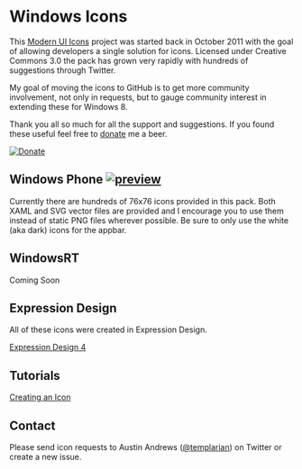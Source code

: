 # Windows Icons

This [Modern UI Icons](http://modernuiicons.com/) project was started back in October 2011 with the goal of allowing developers a single solution for icons. Licensed under Creative Commons 3.0 the pack has grown very rapidly with hundreds of suggestions through Twitter.

My goal of moving the icons to GitHub is to get more community involvement, not only in requests, but to gauge community interest in extending these for Windows 8.

Thank you all so much for all the support and suggestions. If you found these useful feel free to [donate](https://www.paypal.com/cgi-bin/webscr?cmd=_donations&business=JAJEKK28BB6EQ&lc=US&item_name=Templarian&item_number=git%2dwindows%2dicons&currency_code=USD&bn=PP%2dDonationsBF%3abtn_donate_SM%2egif%3aNonHosted) me a beer.

[![Donate](https://www.paypalobjects.com/en_US/i/btn/btn_donate_SM.gif)](https://www.paypal.com/cgi-bin/webscr?cmd=_donations&business=JAJEKK28BB6EQ&lc=US&item_name=Templarian&item_number=git%2dwindows%2dicons&currency_code=USD&bn=PP%2dDonationsBF%3abtn_donate_SM%2egif%3aNonHosted)

## Windows Phone [![preview](http://img33.imageshack.us/img33/5805/maghh.png)](http://modernuiicons.com/)

Currently there are hundreds of 76x76 icons provided in this pack. Both XAML and SVG vector files are provided and I encourage you to use them instead of static PNG files wherever possible. Be sure to only use the white (aka dark) icons for the appbar.

## WindowsRT

Coming Soon

## Expression Design

All of these icons were created in Expression Design.

[Expression Design 4](http://www.microsoft.com/en-us/download/details.aspx?id=36180)

## Tutorials

[Creating an Icon](http://templarian.com/2011/08/06/tutorial_creating_an_icon/)

## Contact

Please send icon requests to Austin Andrews ([@templarian](http://twitter.com/templarian)) on Twitter or create a new issue.
